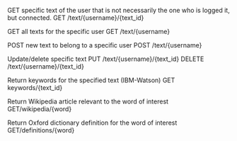 GET specific text of the user that is not necessarily the one who is logged it, but connected. 
GET /text/{username}/{text_id}

GET all texts for the specific user
GET /text/{username}

POST new text to belong to a specific user
POST /text/{username}

Update/delete specific text 
PUT /text/{username}/{text_id}
DELETE /text/{username}/{text_id}

Return keywords for the specified text (IBM-Watson)
GET keywords/{text_id}

Return Wikipedia article relevant to the word of interest
GET/wikipedia/{word}

Return Oxford dictionary definition for the word of interest
GET/definitions/{word}


